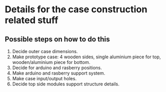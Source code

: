 # Details for the case construction related stuff

## Possible steps on how to do this

1. Decide outer case dimensions.
2. Make prototype case: 4 wooden sides, single aluminium piece for top,  wooden/aluminium piece for bottom.
3. Decide for arduino and rasberry positions.
4. Make arduino and rasberry support system.
5. Make case input/output holes.
6. Decide top side modules support structure details.

